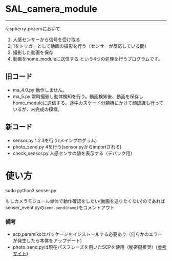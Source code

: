 # SAL_camera_module
***
raspberry-pi:zeroにおいて
1. 人感センサーから信号を受け取る
2. 1をトリガーとして動画の撮影を行う（センサーが反応している間）
3. 撮影した動画を保存
4. 動画をhome_moduleに送信する
という4つの処理を行うプログラムです。

## 旧コード
- ma_4.0.py 動作しません。
- ma_5.py   常時撮影し動体検知を行う。動画検知後、動画を保存しhome_moduleに送信する。途中カスケード分類機にかけて顔認識も行っているが、未完成の模様。

## 新コード
- sensor.py 1.2.3を行う(メインプログラム)
- photo_send.py 4を行う(sensor.pyからimportされる)
- check_sensor.py 人感センサの値を表示する（デバック用）

# 使い方
sudo python3 senser.py

もしカメラモジュール単体で動作確認をしたい(動画を送りたくない)のであればsenser_event.pyの`send.send(name)`をコメントアウト


### 備考
- scp,paramikoはパッケージをインストールする必要あり（何らかのエラーが発生したら本体をアップデート)
- photo_send.pyは現在パスフレーズを用いたSCPを使用（秘密鍵推奨）([参考サイト](https://qiita.com/kuro___inu/items/93da8aa9b56847c3a2bf))
